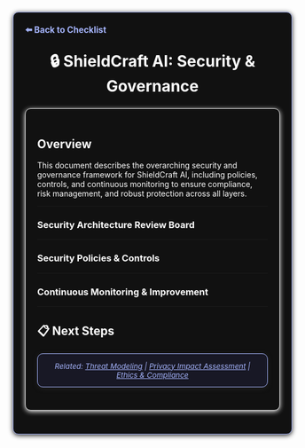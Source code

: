 <section style="border:1px solid #a5b4fc; border-radius:10px; margin:1.5em 0; box-shadow:0 2px 8px #222; padding:1.5em; background:#111; color:#fff;">
<div style="margin-bottom:1.5em;">
  <a href="./checklist.md" style="color:#a5b4fc; font-weight:bold; text-decoration:none; font-size:1.1em;">⬅️ Back to Checklist</a>
</div>
<h1 align="center" style="margin-top:0; font-size:2em;">🔒 ShieldCraft AI: Security & Governance</h1>

<section style="border:1px solid #e0e0e0; border-radius:10px; margin:1.5em 0; box-shadow:0 2px 8px #f0f0f0; padding:1.5em; background:#111; color:#fff;">

## Overview
This document describes the overarching security and governance framework for ShieldCraft AI, including policies, controls, and continuous monitoring to ensure compliance, risk management, and robust protection across all layers.

---

### Security Architecture Review Board
<ul>
</ul>

---

### Security Policies & Controls
<ul>
</ul>

---

### Continuous Monitoring & Improvement
<ul>
</ul>

---

## 📋 Next Steps
<ul>
</ul>


<section style="border:1px solid #a5b4fc; border-radius:10px; margin:1.5em 0; box-shadow:0 2px 8px #222; padding:1em; background:#181825; color:#a5b4fc; font-size:0.95em; text-align:center;">
  <em>Related: <a href="./threat_modeling.md" style="color:#a5b4fc;">Threat Modeling</a> | <a href="./privacy_impact_assessment.md" style="color:#a5b4fc;">Privacy Impact Assessment</a> | <a href="./ethics_compliance.md" style="color:#a5b4fc;">Ethics & Compliance</a></em>
